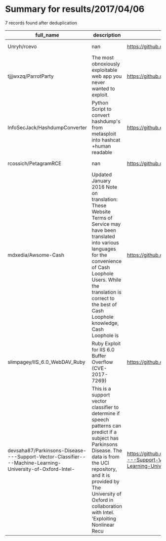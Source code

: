 
# Summary for results/2017/04/06
    
7 records found after deduplication

| full_name | description | html_url | matched_list | matched_count | pushed_at | size | stargazers_count | language | forks_count | vul_ids |
|-----------------------------------------------------------------------------------------------------------|------------------------------------------------------------------------------------------------------------------------------------------------------------------------------------------------------------------------------------------------------------------|------------------------------------------------------------------------------------------------------------------------------|----------------------------------|-----------------|---------------------------|--------|--------------------|------------|---------------|-------------------|
| Unryh/rcevo | nan | https://github.com/Unryh/rcevo | ['rce'] | 1 | 2017-04-06 13:36:41+00:00 | 22354 | 0 | CSS | 0 | [] |
| tjjjwxzq/ParrotParty | The most obnoxiously exploitable web app you never wanted to exploit. | https://github.com/tjjjwxzq/ParrotParty | ['exploit'] | 1 | 2017-04-06 08:43:15+00:00 | 109 | 0 | HTML | 0 | [] |
| InfoSecJack/HashdumpConverter | Python Script to convert hashdump's from metasploit into hashcat +human readable | https://github.com/InfoSecJack/HashdumpConverter | ['metasploit module OR payload'] | 1 | 2017-04-06 18:10:10+00:00 | 6 | 2 | Python | 1 | [] |
| rcossich/PetagramRCE | nan | https://github.com/rcossich/PetagramRCE | ['rce'] | 1 | 2017-04-06 05:25:23+00:00 | 29118 | 0 | Java | 0 | [] |
| mdxedia/Awsome-Cash | Updated January 2016 Note on translation: These Website Terms of Service may have been translated into various languages for the convenience of Cash Loophole Users. While the translation is correct to the best of Cash Loophole knowledge, Cash Loophole is | https://github.com/mdxedia/Awsome-Cash | ['exploit'] | 1 | 2017-04-06 05:23:47+00:00 | 0 | 3 | | 0 | [] |
| slimpagey/IIS_6.0_WebDAV_Ruby | Ruby Exploit for IIS 6.0 Buffer Overflow (CVE-2017-7269) | https://github.com/slimpagey/IIS_6.0_WebDAV_Ruby | ['exploit'] | 1 | 2017-04-06 13:47:49+00:00 | 7 | 6 | Ruby | 4 | ['CVE-2017-7269'] |
| devsaha87/Parkinsons-Disease----Support-Vector-Classifier----Machine-Learning-University-of-Oxford-Intel- | This is a support vector classifier to determine if speech patterns can predict if a subject has Parkinsons Disease. The data is from the UCI repository, and it is provided by The University of Oxford in collaboration with Intel. 'Exploiting Nonlinear Recu | https://github.com/devsaha87/Parkinsons-Disease----Support-Vector-Classifier----Machine-Learning-University-of-Oxford-Intel- | ['exploit'] | 1 | 2017-04-06 22:02:54+00:00 | 45 | 1 | Python | 1 | [] |
